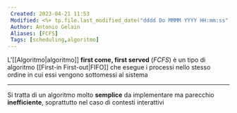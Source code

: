 ```yaml
---
 Created: 2023-04-21 11:53
 Modified: <%+ tp.file.last_modified_date("dddd Do MMMM YYYY HH:mm:ss") %>
 Author: Antonio Gelain
 Aliases: [FCFS]
 Tags: [scheduling,algoritmo]
---
```


L'[[Algoritmo|algoritmo]] **first come, first served** (*FCFS*) è un tipo di algoritmo [[First-in First-out|FIFO]] che esegue i processi nello stesso ordine in cui essi vengono sottomessi al sistema

---

Si tratta di un algoritmo molto **semplice** da implementare ma parecchio **inefficiente**, soprattutto nel caso di contesti interattivi